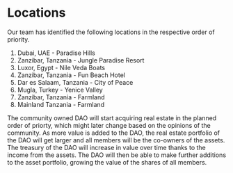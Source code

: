 # Locations
Our team has identified the following locations in the respective order of priority. 

1. Dubai, UAE - Paradise Hills
2. Zanzibar, Tanzania - Jungle Paradise Resort
3. Luxor, Egypt - Nile Veda Boats
4. Zanzibar, Tanzania - Fun Beach Hotel
5. Dar es Salaam, Tanzania - City of Peace
6. Mugla, Turkey - Yenice Valley
7. Zanzibar, Tanzania - Farmland
8. Mainland Tanzania - Farmland

The community owned DAO will start acquiring real estate in the planned order of priorty, which might later change based on the opinions of the community. As more value is added to the DAO, the real estate portfolio of the DAO will get larger and all members will be the co-owners of the assets. The treasury of the DAO will increase in value over time thanks to the income from the assets. The DAO will then be able to make further additions to the asset portfolio, growing the value of the shares of all members.


